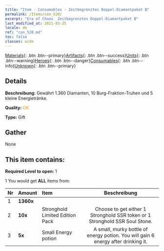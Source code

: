 ```yaml
---
title: "Item - Consumables - Zeitbegrenztes Doppel-Diamantpaket B"
permalink: /Items/con_520/
excerpt: "Era of Chaos  Zeitbegrenztes Doppel-Diamantpaket B"
last_modified_at: 2021-03-25
locale: de
ref: "con_520.md"
toc: false
classes: wide
---
```

 [Materials](/de/Items/){: .btn .btn--primary}[Artifacts](/de/Items/Artifacts/){: .btn .btn--success}[Units](/de/Items/Units/){: .btn .btn--warning}[Heroes](/de/Items/Heroes/){: .btn .btn--danger}[Consumables](/de/Items/Consumables/){: .btn .btn--info}[Unknown](/de/Items/Unknown/){: .btn .btn--primary}

## Details
 **Beschreibung:** Gewährt 1.360 Diamanten, 10 Burg-Fraktion-Truhen und 5 kleine Energietränke.

 **Quality:** <span style="color: #FF8C00">OK</span>

 **Type:** Gift

## Gather

  None

## This item contains:

 **Required Level to open:** 1

 1 You would get **ALL** items  from:

  | Nr | Amount |     Item    | Beschreibung |
  |:---|:-------|:------------|:-----------:|
  | 1 |  **1360x** | <i class="fas fa-gem"/> |  | 
  | 2 |  **10x** | Stronghold Limited Edition Pack | Choose to get either 1 Stronghold SSR token or 1 Stronghold SSR Soul Stone.  | 
  | 3 |  **5x** | Small Energy potion | A small, murky bottle of energy potion. You will gain 6 energy after drinking it.  | 
